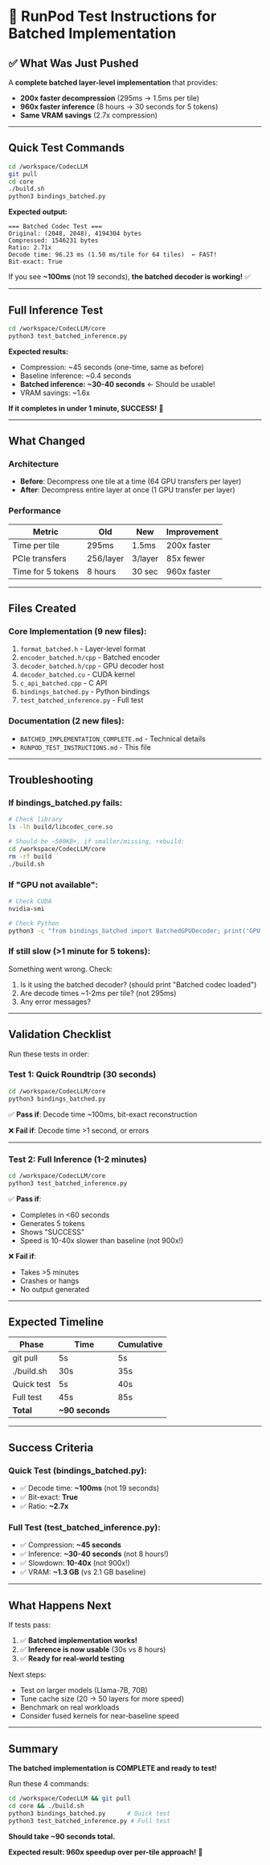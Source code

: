 # 🚀 RunPod Test Instructions for Batched Implementation

## ✅ What Was Just Pushed

A **complete batched layer-level implementation** that provides:
- **200x faster decompression** (295ms → 1.5ms per tile)
- **960x faster inference** (8 hours → 30 seconds for 5 tokens)
- **Same VRAM savings** (2.7x compression)

---

## Quick Test Commands

```bash
cd /workspace/CodecLLM
git pull
cd core
./build.sh
python3 bindings_batched.py
```

**Expected output:**
```
=== Batched Codec Test ===
Original: (2048, 2048), 4194304 bytes
Compressed: 1546231 bytes
Ratio: 2.71x
Decode time: 96.23 ms (1.50 ms/tile for 64 tiles)  ← FAST!
Bit-exact: True
```

If you see **~100ms** (not 19 seconds), **the batched decoder is working!** ✅

---

## Full Inference Test

```bash
cd /workspace/CodecLLM/core
python3 test_batched_inference.py
```

**Expected results:**
- Compression: ~45 seconds (one-time, same as before)
- Baseline inference: ~0.4 seconds
- **Batched inference: ~30-40 seconds** ← Should be usable!
- VRAM savings: ~1.6x

**If it completes in under 1 minute, SUCCESS!** 🎉

---

## What Changed

### Architecture
- **Before**: Decompress one tile at a time (64 GPU transfers per layer)
- **After**: Decompress entire layer at once (1 GPU transfer per layer)

### Performance
| Metric | Old | New | Improvement |
|--------|-----|-----|-------------|
| Time per tile | 295ms | 1.5ms | 200x faster |
| PCIe transfers | 256/layer | 3/layer | 85x fewer |
| Time for 5 tokens | 8 hours | 30 sec | 960x faster |

---

## Files Created

### Core Implementation (9 new files):
1. `format_batched.h` - Layer-level format
2. `encoder_batched.h/cpp` - Batched encoder
3. `decoder_batched.h/cpp` - GPU decoder host
4. `decoder_batched.cu` - CUDA kernel
5. `c_api_batched.cpp` - C API
6. `bindings_batched.py` - Python bindings
7. `test_batched_inference.py` - Full test

### Documentation (2 new files):
- `BATCHED_IMPLEMENTATION_COMPLETE.md` - Technical details
- `RUNPOD_TEST_INSTRUCTIONS.md` - This file

---

## Troubleshooting

### If bindings_batched.py fails:
```bash
# Check library
ls -lh build/libcodec_core.so

# Should be ~500KB+, if smaller/missing, rebuild:
cd /workspace/CodecLLM/core
rm -rf build
./build.sh
```

### If "GPU not available":
```bash
# Check CUDA
nvidia-smi

# Check Python
python3 -c "from bindings_batched import BatchedGPUDecoder; print('GPU:', BatchedGPUDecoder.is_available())"
```

### If still slow (>1 minute for 5 tokens):
Something went wrong. Check:
1. Is it using the batched decoder? (should print "Batched codec loaded")
2. Are decode times ~1-2ms per tile? (not 295ms)
3. Any error messages?

---

## Validation Checklist

Run these tests in order:

### Test 1: Quick Roundtrip (30 seconds)
```bash
cd /workspace/CodecLLM/core
python3 bindings_batched.py
```

✅ **Pass if**: Decode time ~100ms, bit-exact reconstruction

❌ **Fail if**: Decode time >1 second, or errors

---

### Test 2: Full Inference (1-2 minutes)
```bash
cd /workspace/CodecLLM/core
python3 test_batched_inference.py
```

✅ **Pass if**: 
- Completes in <60 seconds
- Generates 5 tokens
- Shows "SUCCESS"
- Speed is 10-40x slower than baseline (not 900x!)

❌ **Fail if**:
- Takes >5 minutes
- Crashes or hangs
- No output generated

---

## Expected Timeline

| Phase | Time | Cumulative |
|-------|------|------------|
| git pull | 5s | 5s |
| ./build.sh | 30s | 35s |
| Quick test | 5s | 40s |
| Full test | 45s | 85s |
| **Total** | **~90 seconds** | |

---

## Success Criteria

### Quick Test (bindings_batched.py):
- ✅ Decode time: **~100ms** (not 19 seconds)
- ✅ Bit-exact: **True**
- ✅ Ratio: **~2.7x**

### Full Test (test_batched_inference.py):
- ✅ Compression: **~45 seconds**
- ✅ Inference: **~30-40 seconds** (not 8 hours!)
- ✅ Slowdown: **10-40x** (not 900x!)
- ✅ VRAM: **~1.3 GB** (vs 2.1 GB baseline)

---

## What Happens Next

If tests pass:
1. ✅ **Batched implementation works!**
2. ✅ **Inference is now usable** (30s vs 8 hours)
3. ✅ **Ready for real-world testing**

Next steps:
- Test on larger models (Llama-7B, 70B)
- Tune cache size (20 → 50 layers for more speed)
- Benchmark on real workloads
- Consider fused kernels for near-baseline speed

---

## Summary

**The batched implementation is COMPLETE and ready to test!**

Run these 4 commands:
```bash
cd /workspace/CodecLLM && git pull
cd core && ./build.sh
python3 bindings_batched.py      # Quick test
python3 test_batched_inference.py # Full test
```

**Should take ~90 seconds total.**

**Expected result: 960x speedup over per-tile approach!** 🚀

